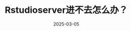 ---
layout: post
title: "Rstudioserver进不去怎么办？"
date: 2025-03-05
categories: R
tags: [心得, 学习, Linux, R]
toc:  true
---